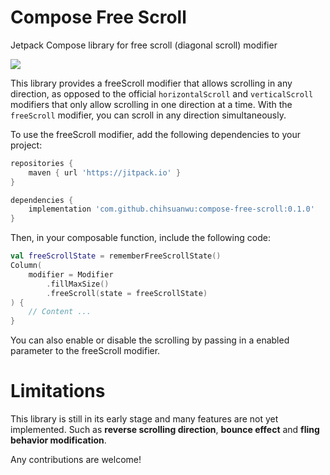 # Compose Free Scroll

Jetpack Compose library for free scroll (diagonal scroll) modifier

[![](https://jitpack.io/v/chihsuanwu/compose-free-scroll.svg)](https://jitpack.io/#chihsuanwu/compose-free-scroll)

This library provides a freeScroll modifier that allows scrolling in any direction, as opposed to the official `horizontalScroll` and `verticalScroll` modifiers that only allow scrolling in one direction at a time. With the `freeScroll` modifier, you can scroll in any direction simultaneously.

To use the freeScroll modifier, add the following dependencies to your project:

```groovy
repositories {
    maven { url 'https://jitpack.io' }
}

dependencies {
    implementation 'com.github.chihsuanwu:compose-free-scroll:0.1.0'
}
```

Then, in your composable function, include the following code:

```kotlin
val freeScrollState = rememberFreeScrollState()
Column(
    modifier = Modifier
        .fillMaxSize()
        .freeScroll(state = freeScrollState)
) {
    // Content ...
}
```

You can also enable or disable the scrolling by passing in a enabled parameter to the freeScroll modifier.

# Limitations

This library is still in its early stage and many features are not yet implemented.
Such as **reverse scrolling direction**, **bounce effect** and **fling behavior modification**.

Any contributions are welcome!
